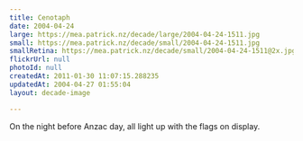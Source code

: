 ```yaml
---
title: Cenotaph
date: 2004-04-24
large: https://mea.patrick.nz/decade/large/2004-04-24-1511.jpg
small: https://mea.patrick.nz/decade/small/2004-04-24-1511.jpg
smallRetina: https://mea.patrick.nz/decade/small/2004-04-24-1511@2x.jpg
flickrUrl: null
photoId: null
createdAt: 2011-01-30 11:07:15.288235
updatedAt: 2004-04-27 01:55:04
layout: decade-image

---
```

On the night before Anzac day, all light up with the flags on display.
